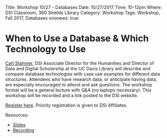 Title: Workshop 10/27 - Databases
Date: 10/27/2017
Time: 10-12pm
Where: DSI Classroom, 360 Shields Library
Category: Workshop
Tags: Workshop, Fall 2017, Databases
xnonews: true

# When to Use a Database & Which Technology to Use 

[Carl Stahmer](9https://www.library.ucdavis.edu/author/carl-stahmer/), DSI Associate Director for the Humanities and Director of Data and Digital Scholarship at the UC  Davis Library will describe and compare database technologies with case use examples for different data structures. Attendees who have research data, or anticipate having data, are especially encouraged to attend and ask questions. The workshop format will be a general lecture with Q&A (no laptops necessary). This workshop will be recorded and a link posted to the DSI website.

[Register here](https://www.eventbrite.com/e/dsi-workshop-october-27-databases-tickets-38741285227?aff=erelpanelorg). Priority registration is given to DSI Affiliates.

Resources:
* [Slides]()
* [Recording](https://youtu.be/HJFV_w3MxrU) 